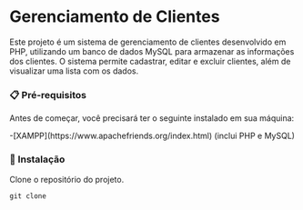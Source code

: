 # Gerenciamento de Clientes
Este projeto é um sistema de gerenciamento de clientes desenvolvido em PHP, utilizando um banco de dados MySQL para armazenar as informações dos clientes. O sistema permite cadastrar, editar e excluir clientes, além de visualizar uma lista com os dados.

### 📋 Pré-requisitos
Antes de começar, você precisará ter o seguinte instalado em sua máquina:
<p>-[XAMPP](https://www.apachefriends.org/index.html) (inclui PHP e MySQL)

### 🔧 Instalação
Clone o repositório do projeto.
```
git clone
```
